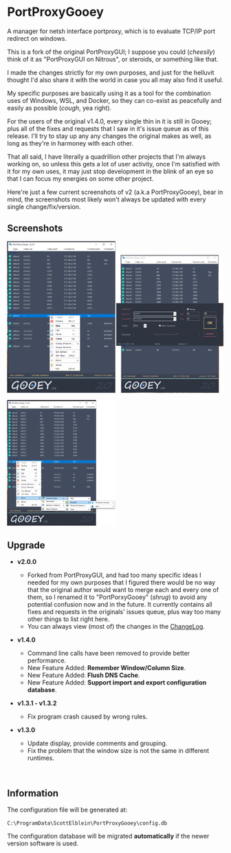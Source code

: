 # PortProxyGooey

A manager for netsh interface portproxy, which is to evaluate TCP/IP port redirect on windows.

This is a fork of the original PortProxyGUI; I suppose you could (*cheesily*) think of it as "PortProxyGUI on Nitrous", or steroids, or something like that.

I made the changes strictly for my own purposes, and just for the helluvit thought I'd also share it with the world in case you all may also find it useful.

My specific purposes are basically using it as a tool for the combination uses of Windows, WSL, and Docker, so they can co-exist as peacefully and easily as possible (*cough*, yea right).

For the users of the original v1.4.0, every single thin in it is still in Gooey; plus all of the fixes and requests that I saw in it's issue queue as of this release. I'll try to stay up any any changes the original makes as well, as long as they're in harmoney with each other.

That all said, I have literally a quadrillion other projects that I'm always working on, so unless this gets a lot of user activity, once I'm satisfied with it for my own uses, it may just stop development in the blink of an eye so that I can focus my energies on some other project.

Here're just a few current screenshots of v2 (a.k.a PortProxyGooey), bear in mind, the screenshots most likely won't always be updated with every single change/fix/version.

## Screenshots

<img src="https://raw.githubusercontent.com/STaRDoGG/PortProxyGUI/master/screenshots/01.png" width="50%" height="50%"><img src="https://raw.githubusercontent.com/STaRDoGG/PortProxyGUI/master/screenshots/02.png" width="50%" height="50%">

<img src="https://raw.githubusercontent.com/STaRDoGG/PortProxyGUI/master/screenshots/03.png" width="50%" height="50%">

<br/>

## Upgrade

- **v2.0.0**

  - Forked from PortProxyGUI, and had too many specific ideas I needed for my own purposes that I figured there would be no way that the original author would want to merge each and every one of them, so I renamed it to "PortPorxyGooey" (*shrug*) to avoid any potential confusion now and in the future.
  It currently contains all fixes and requests in the originals' issues queue, plus way too many other things to list right here.
  - You can always view (most of) the changes in the [ChangeLog](https://github.com/STaRDoGG/PortProxyGUI/blob/master/ChangeLog.md).

- **v1.4.0**

  - Command line calls have been removed to provide better performance.
  - New Feature Added: **Remember Window/Column Size**.
  - New Feature Added: **Flush DNS Cache**.
  - New Feature Added: **Support import and export configuration database**.

- **v1.3.1 - v1.3.2**

  - Fix program crash caused by wrong rules.

- **v1.3.0**

  - Update display, provide comments and grouping.
  - Fix the problem that the window size is not the same in different runtimes.

<br/>

## Information

The configuration file will be generated at:

```
C:\ProgramData\ScottElblein\PortProxyGooey\config.db
```

The configuration database will be migrated **automatically** if the newer version software is used.
